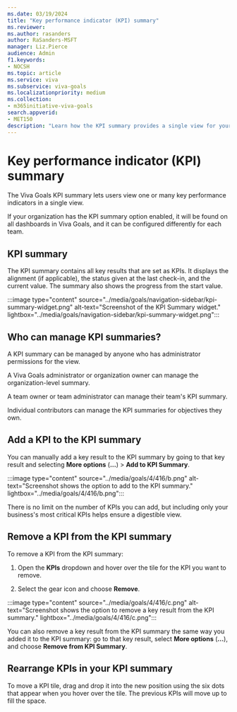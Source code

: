 ```yaml
---
ms.date: 03/19/2024
title: "Key performance indicator (KPI) summary"
ms.reviewer: 
ms.author: rasanders
author: RaSanders-MSFT
manager: Liz.Pierce
audience: Admin
f1.keywords:
- NOCSH
ms.topic: article
ms.service: viva
ms.subservice: viva-goals
ms.localizationpriority: medium
ms.collection:  
- m365initiative-viva-goals
search.appverid:
- MET150
description: "Learn how the KPI summary provides a single view for your most important KPIs, as well as how to use it."
---
```


# Key performance indicator (KPI) summary

The Viva Goals KPI summary lets users view one or many key performance indicators in a single view.

If your organization has the KPI summary option enabled, it will be found on all dashboards in Viva Goals, and it can be configured differently for each team.

## KPI summary

The KPI summary contains all key results that are set as KPIs. It displays the alignment (if applicable), the status given at the last check-in, and the current value. The summary also shows the progress from the start value.

:::image type="content" source="../media/goals/navigation-sidebar/kpi-summary-widget.png" alt-text="Screenshot of the KPI Summary widget." lightbox="../media/goals/navigation-sidebar/kpi-summary-widget.png":::

## Who can manage KPI summaries?

A KPI summary can be managed by anyone who has administrator permissions for the view.

A Viva Goals administrator or organization owner can manage the organization-level summary.

A team owner or team administrator can manage their team's KPI summary.

Individual contributors can manage the KPI summaries for objectives they own.

## Add a KPI to the KPI summary

You can manually add a key result to the KPI summary by going to that key result and selecting **More options** (**...**) > **Add to KPI Summary**.

:::image type="content" source="../media/goals/4/416/b.png" alt-text="Screenshot shows the option to add to the KPI summary." lightbox="../media/goals/4/416/b.png":::

There is no limit on the number of KPIs you can add, but including only your business's most critical KPIs helps ensure a digestible view.

## Remove a KPI from the KPI summary
  
To remove a KPI from the KPI summary:

1. Open the **KPIs** dropdown and hover over the tile for the KPI you want to remove.

1. Select the gear icon and choose **Remove**.

:::image type="content" source="../media/goals/4/416/c.png" alt-text="Screenshot shows the option to remove a key result from the KPI summary." lightbox="../media/goals/4/416/c.png":::

You can also remove a key result from the KPI summary the same way you added it to the KPI summary: go to that key result, select **More options** (**...**), and choose **Remove from KPI Summary**.

## Rearrange KPIs in your KPI summary

To move a KPI tile, drag and drop it into the new position using the six dots that appear when you hover over the tile. The previous KPIs will move up to fill the space.

